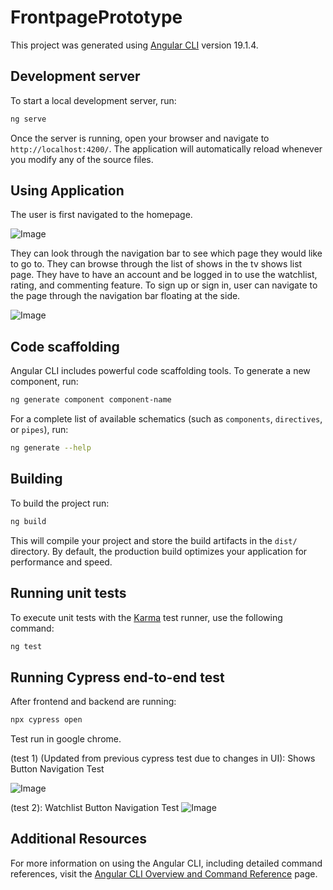 # FrontpagePrototype

This project was generated using [Angular CLI](https://github.com/angular/angular-cli) version 19.1.4.

## Development server

To start a local development server, run:

```bash
ng serve
```

Once the server is running, open your browser and navigate to `http://localhost:4200/`. The application will automatically reload whenever you modify any of the source files.

## Using Application

The user is first navigated to the homepage.

![Image](https://github.com/user-attachments/assets/75a92905-d1d7-4753-ae6b-2e4119e2f400)

They can look through the navigation bar to see which page they would like to go to. They can browse through the list of shows in the tv shows list page. They have to have an account and be logged in to use the watchlist, rating, and commenting feature. To sign up or sign in, user can navigate to the page through the navigation bar floating at the side.

![Image](https://github.com/user-attachments/assets/765c0e28-7986-40e3-90df-dcb9f6539960)


## Code scaffolding

Angular CLI includes powerful code scaffolding tools. To generate a new component, run:

```bash
ng generate component component-name
```

For a complete list of available schematics (such as `components`, `directives`, or `pipes`), run:

```bash
ng generate --help
```

## Building

To build the project run:

```bash
ng build
```

This will compile your project and store the build artifacts in the `dist/` directory. By default, the production build optimizes your application for performance and speed.

## Running unit tests

To execute unit tests with the [Karma](https://karma-runner.github.io) test runner, use the following command:

```bash
ng test
```

## Running Cypress end-to-end test

After frontend and backend are running:
```bash
npx cypress open
```
Test run in google chrome.

(test 1) (Updated from previous cypress test due to changes in UI): Shows Button Navigation Test

![Image](https://github.com/user-attachments/assets/3495ced0-009f-4893-bdff-061c0fce6e79)

(test 2): Watchlist Button Navigation Test
![Image](https://github.com/user-attachments/assets/e3ef4fba-0bbf-4a24-8352-6ad82e7f4155)

## Additional Resources

For more information on using the Angular CLI, including detailed command references, visit the [Angular CLI Overview and Command Reference](https://angular.dev/tools/cli) page.
